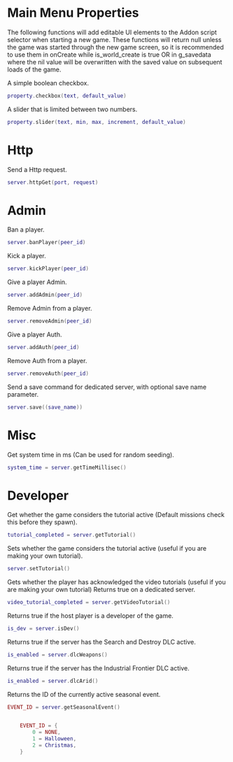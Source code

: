 # Main Menu Properties

The following functions will add editable UI elements to the Addon script selector when starting a new game. These functions will return null unless the game was started through the new game screen, so it is recommended to use them in onCreate while is_world_create is true OR in g_savedata where the nil value will be overwritten with the saved value on subsequent loads of the game.

A simple boolean checkbox.

```lua
property.checkbox(text, default_value)
```

A slider that is limited between two numbers.

```lua
property.slider(text, min, max, increment, default_value)
```

# Http

Send a Http request.

```lua
server.httpGet(port, request)
```

# Admin

Ban a player.

```lua
server.banPlayer(peer_id)
```

Kick a player.

```lua
server.kickPlayer(peer_id)
```

Give a player Admin.

```lua
server.addAdmin(peer_id)
```

Remove Admin from a player.

```lua
server.removeAdmin(peer_id)
```

Give a player Auth.

```lua
server.addAuth(peer_id)
```

Remove Auth from a player.

```lua
server.removeAuth(peer_id)
```

Send a save command for dedicated server, with optional save name parameter.

```lua
server.save((save_name))
```

# Misc

Get system time in ms (Can be used for random seeding).

```lua
system_time = server.getTimeMillisec()
```

# Developer

Get whether the game considers the tutorial active (Default missions check this before they spawn).

```lua
tutorial_completed = server.getTutorial()
```

Sets whether the game considers the tutorial active (useful if you are making your own tutorial).

```lua
server.setTutorial()
```

Gets whether the player has acknowledged the video tutorials (useful if you are making your own tutorial) Returns true on a dedicated server.

```lua
video_tutorial_completed = server.getVideoTutorial()
```

Returns true if the host player is a developer of the game.

```lua
is_dev = server.isDev()
```

Returns true if the server has the Search and Destroy DLC active.

```lua
is_enabled = server.dlcWeapons()
```

Returns true if the server has the Industrial Frontier DLC active.

```lua
is_enabled = server.dlcArid()
```

Returns the ID of the currently active seasonal event.

```lua
EVENT_ID = server.getSeasonalEvent()
```

```lua

	EVENT_ID = {
		0 = NONE,
		1 = Halloween,
		2 = Christmas,
	}

```
